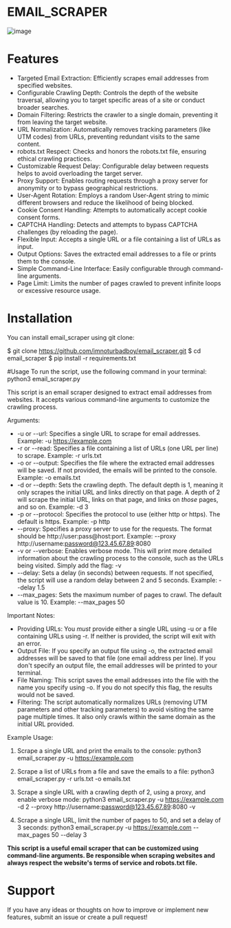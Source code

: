 # EMAIL_SCRAPER

![image](https://github.com/user-attachments/assets/8a37dbd8-6aa1-4231-97ab-318bba28a9cf)

# Features
*  Targeted Email Extraction: Efficiently scrapes email addresses from specified websites.
*  Configurable Crawling Depth: Controls the depth of the website traversal, allowing you to target specific areas of a site or conduct broader searches.
*  Domain Filtering: Restricts the crawler to a single domain, preventing it from leaving the target website.
*  URL Normalization: Automatically removes tracking parameters (like UTM codes) from URLs, preventing redundant visits to the same content.
*  robots.txt Respect: Checks and honors the robots.txt file, ensuring ethical crawling practices.
*  Customizable Request Delay: Configurable delay between requests helps to avoid overloading the target server.
*  Proxy Support: Enables routing requests through a proxy server for anonymity or to bypass geographical restrictions.
*  User-Agent Rotation: Employs a random User-Agent string to mimic different browsers and reduce the likelihood of being blocked.
*  Cookie Consent Handling: Attempts to automatically accept cookie consent forms.
*  CAPTCHA Handling: Detects and attempts to bypass CAPTCHA challenges (by reloading the page).
*  Flexible Input: Accepts a single URL or a file containing a list of URLs as input.
*  Output Options: Saves the extracted email addresses to a file or prints them to the console.
*  Simple Command-Line Interface: Easily configurable through command-line arguments.
*  Page Limit: Limits the number of pages crawled to prevent infinite loops or excessive resource usage.

# Installation
You can install email_scraper using git clone:

$ git clone https://github.com/imnoturbadboy/email_scraper.git
$ cd email_scraper
$ pip install -r requirements.txt

#Usage
To run the script, use the following command in your terminal:
python3 email_scraper.py

This script is an email scraper designed to extract email addresses from websites.  It accepts various command-line arguments to customize the crawling process.

Arguments:

*   -u or --url:  Specifies a single URL to scrape for email addresses.  Example: -u https://example.com
*   -r or --read:  Specifies a file containing a list of URLs (one URL per line) to scrape. Example: -r urls.txt
*   -o or --output: Specifies the file where the extracted email addresses will be saved. If not provided, the emails will be printed to the console. Example: -o emails.txt
*   -d or --depth:  Sets the crawling depth.  The default depth is 1, meaning it only scrapes the initial URL and links directly on that page.  A depth of 2 will scrape the initial URL, links on that page, and links on *those* pages, and so on. Example: -d 3
*   -p or --protocol:  Specifies the protocol to use (either http or https). The default is https. Example: -p http
*   --proxy: Specifies a proxy server to use for the requests.  The format should be http://user:pass@host:port. Example: --proxy http://username:password@123.45.67.89:8080
*   -v or --verbose:  Enables verbose mode.  This will print more detailed information about the crawling process to the console, such as the URLs being visited.  Simply add the flag: -v
*   --delay:  Sets a delay (in seconds) between requests.  If not specified, the script will use a random delay between 2 and 5 seconds.  Example: --delay 1.5
*   --max_pages: Sets the maximum number of pages to crawl. The default value is 10. Example: --max_pages 50

Important Notes:

*   Providing URLs:  You *must* provide either a single URL using -u or a file containing URLs using -r.  If neither is provided, the script will exit with an error.
*   Output File: If you specify an output file using -o, the extracted email addresses will be saved to that file (one email address per line).  If you don't specify an output file, the email addresses will be printed to your terminal.
*   File Naming: This script saves the email addresses into the file with the name you specify using -o. If you do not specify this flag, the results would not be saved.
*   Filtering: The script automatically normalizes URLs (removing UTM parameters and other tracking parameters) to avoid visiting the same page multiple times. It also only crawls within the same domain as the initial URL provided.

Example Usage:
1.  Scrape a single URL and print the emails to the console:
    python3 email_scraper.py -u https://example.com
    
2.  Scrape a list of URLs from a file and save the emails to a file:
    python3 email_scraper.py -r urls.txt -o emails.txt
    
3.  Scrape a single URL with a crawling depth of 2, using a proxy, and enable verbose mode:
    python3 email_scraper.py -u https://example.com -d 2 --proxy http://username:password@123.45.67.89:8080 -v
    
4.  Scrape a single URL, limit the number of pages to 50, and set a delay of 3 seconds:
    python3 email_scraper.py -u https://example.com --max_pages 50 --delay 3
    
**This script is a useful email scraper that can be customized using command-line arguments. Be responsible when scraping websites and always respect the website's terms of service and robots.txt file.**

# Support
If you have any ideas or thoughts on how to improve or implement new features, submit an issue or create a pull request! 
